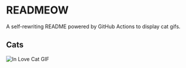# READMEOW

A self-rewriting README powered by GitHub Actions to display cat gifs.

## Cats

![In Love Cat GIF](https://media2.giphy.com/media/v1.Y2lkPTlhY2QwMmRhbDA3NGg1NjdxdzhieGphZHNheG5mcngxNnFua3J1aDRiZXVrbzMwYSZlcD12MV9naWZzX3NlYXJjaCZjdD1n/MDJ9IbxxvDUQM/200.gif)

